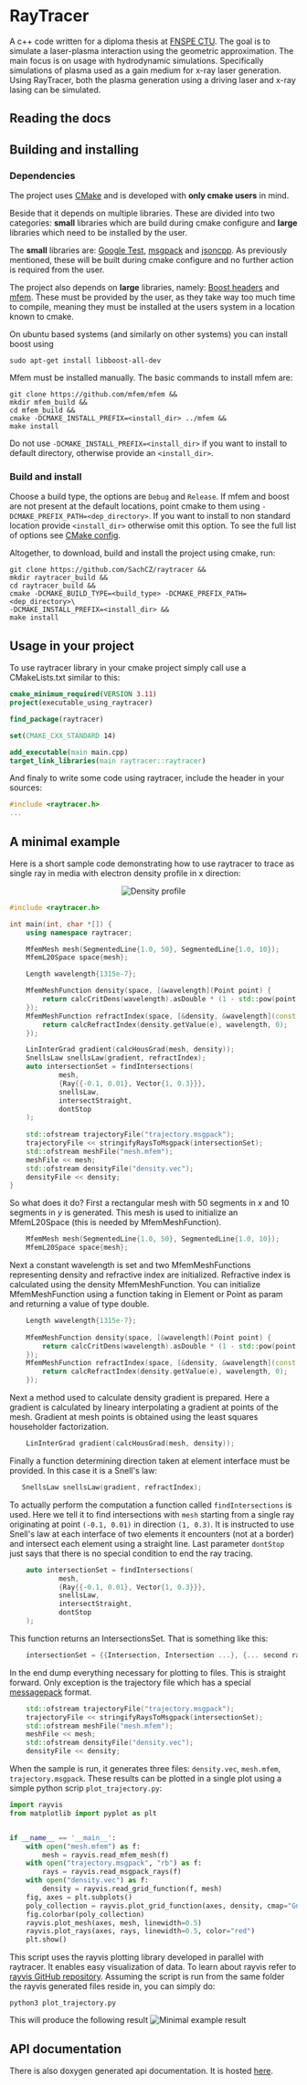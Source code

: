 # RayTracer
A c++ code written for a diploma thesis at [FNSPE CTU](https://www.fjfi.cvut.cz/en/).
The goal is to simulate a laser-plasma interaction using the geometric approximation.
The main focus is on usage with hydrodynamic simulations. Specifically simulations of plasma
used as a gain medium for x-ray laser generation. Using RayTracer, both the plasma generation
using a driving laser and x-ray lasing can be simulated. 

## Reading the docs
[//]: # (TODO expand this when the docs are coplete)

## Building and installing

### Dependencies
The project uses [CMake](https://cmake.org/) and is developed with **only cmake users**
in mind.
 
Beside that it depends on multiple libraries. These are divided into two categories:
**small** libraries which are build during cmake configure and **large** libraries which
need to be installed by the user.

The **small** libraries are:
[Google Test](https://github.com/google/googletest),
[msgpack](https://github.com/msgpack/msgpack-c/tree/cpp_master) and
[jsoncpp](https://github.com/open-source-parsers/jsoncpp). As previously mentioned,
these will be built during cmake configure and no further action is required from
the user.

The project also depends on **large** libraries, namely:
[Boost headers](https://www.boost.org/) and
[mfem](https://mfem.org/). These must be provided by the user, as they take way too much time to compile,
meaning they must be installed at the users system in a location known to cmake.

On ubuntu based systems (and similarly on other systems) you can install boost using
```shell
sudo apt-get install libboost-all-dev
```

Mfem must be installed manually. The basic commands to install mfem are:
```shell
git clone https://github.com/mfem/mfem &&
mkdir mfem_build &&
cd mfem_build &&
cmake -DCMAKE_INSTALL_PREFIX=<install_dir> ../mfem &&
make install
```
Do not use `-DCMAKE_INSTALL_PREFIX=<install_dir>` if you want to install
to default directory, otherwise provide an `<install_dir>`.

### Build and install
Choose a build type, the options are `Debug` and `Release`.
If mfem and boost are not present at the default locations, point cmake to them using 
`-DCMAKE_PREFIX_PATH=<dep_directory>`. If you want to install to non standard location
provide `<install_dir>` otherwise omit this option. To see the full list of options
see [CMake config](docs/markdown/cmake.md).

Altogether, to download, build and install the project using cmake, run:
```shell
git clone https://github.com/SachCZ/raytracer &&
mkdir raytracer_build &&
cd raytracer_build &&
cmake -DCMAKE_BUILD_TYPE=<build_type> -DCMAKE_PREFIX_PATH=<dep_directory>\
-DCMAKE_INSTALL_PREFIX=<install_dir> &&
make install
```

## Usage in your project
To use raytracer library in your cmake project simply call use a CMakeLists.txt
similar to this:
```cmake
cmake_minimum_required(VERSION 3.11)
project(executable_using_raytracer)

find_package(raytracer)

set(CMAKE_CXX_STANDARD 14)

add_executable(main main.cpp)
target_link_libraries(main raytracer::raytracer)
```

And finaly to write some code using raytracer, include the header in your sources:
```c++
#include <raytracer.h>
...
```

## A minimal example
Here is a short sample code demonstrating how to use raytracer to trace as single ray in
media with electron density profile in x direction:

<p align="center">
  <img src="docs/markdown/density_eq.svg"  alt="Density profile"/>
</p>

```c++
#include <raytracer.h>

int main(int, char *[]) {
    using namespace raytracer;

    MfemMesh mesh(SegmentedLine{1.0, 50}, SegmentedLine{1.0, 10});
    MfemL20Space space{mesh};

    Length wavelength{1315e-7};

    MfemMeshFunction density(space, [&wavelength](Point point) {
        return calcCritDens(wavelength).asDouble * (1 - std::pow(point.x-1, 2));
    });
    MfemMeshFunction refractIndex(space, [&density, &wavelength](const Element& e){
        return calcRefractIndex(density.getValue(e), wavelength, 0);
    });

    LinInterGrad gradient(calcHousGrad(mesh, density));
    SnellsLaw snellsLaw(gradient, refractIndex);
    auto intersectionSet = findIntersections(
            mesh,
            {Ray{{-0.1, 0.01}, Vector{1, 0.3}}},
            snellsLaw,
            intersectStraight,
            dontStop
    );
    
    std::ofstream trajectoryFile("trajectory.msgpack");
    trajectoryFile << stringifyRaysToMsgpack(intersectionSet);
    std::ofstream meshFile("mesh.mfem");
    meshFile << mesh;
    std::ofstream densityFile("density.vec");
    densityFile << density;
}
```
So what does it do? First a rectangular mesh with 50 segments in _x_ and 10 segments in _y_
is generated. This mesh is used to initialize an MfemL20Space (this is needed by MfemMeshFunction).
```c++
    MfemMesh mesh(SegmentedLine{1.0, 50}, SegmentedLine{1.0, 10});
    MfemL20Space space{mesh};
``` 
Next a constant wavelength is set and two MfemMeshFunctions 
representing density and refractive index are initialized. Refractive index is calculated
using the density MfemMeshFunction. You can initialize MfemMeshFunction using a function
taking in Element or Point as param and returning a value of type double.

```c++
    Length wavelength{1315e-7};
    
    MfemMeshFunction density(space, [&wavelength](Point point) {
        return calcCritDens(wavelength).asDouble * (1 - std::pow(point.x-1, 2));
    });
    MfemMeshFunction refractIndex(space, [&density, &wavelength](const Element& e){
        return calcRefractIndex(density.getValue(e), wavelength, 0);
    });
```

Next a method used to calculate density gradient is prepared. Here a gradient is calculated
by lineary interpolating a gradient at points of the mesh. Gradient at mesh points is 
obtained using the least squares householder factorization.

```c++
    LinInterGrad gradient(calcHousGrad(mesh, density));
``` 

Finally a function determining direction taken at element interface must be provided.
In this case it is a Snell's law:
```c++
   SnellsLaw snellsLaw(gradient, refractIndex);
```

To actually perform the computation a function called `findIntersections` is used.
Here we tell it to find intersections with `mesh` starting from a single ray originating
at point `(-0.1, 0.01)` in direction `(1, 0.3)`. It is instructed to use Snell's
law at each interface of two elements it encounters (not at a border) and intersect
each element using a straight line. Last parameter `dontStop` just says that
there is no special condition to end the ray tracing.
```c++
    auto intersectionSet = findIntersections(
            mesh,
            {Ray{{-0.1, 0.01}, Vector{1, 0.3}}},
            snellsLaw,
            intersectStraight,
            dontStop
    );
```
This function returns an IntersectionsSet. That is something like this:
```c++
    intersectionSet = {{Intersection, Intersection ...}, {... second ray ...}, ...};
```

In the end dump everything necessary for plotting to files. This is straight forward.
Only exception is the trajectory file which has a special
[messagepack](https://msgpack.org/index.html) format.
```c++
    std::ofstream trajectoryFile("trajectory.msgpack");
    trajectoryFile << stringifyRaysToMsgpack(intersectionSet);
    std::ofstream meshFile("mesh.mfem");
    meshFile << mesh;
    std::ofstream densityFile("density.vec");
    densityFile << density;
``` 

When the sample is run, it generates three files: `density.vec`, `mesh.mfem`, `trajectory.msgpack`.
These results can be plotted in a single plot using a simple python scrip `plot_trajectory.py`:
```python
import rayvis
from matplotlib import pyplot as plt


if __name__ == '__main__':
    with open("mesh.mfem") as f:
        mesh = rayvis.read_mfem_mesh(f)
    with open("trajectory.msgpack", "rb") as f:
        rays = rayvis.read_msgpack_rays(f)
    with open("density.vec") as f:
        density = rayvis.read_grid_function(f, mesh)
    fig, axes = plt.subplots()
    poly_collection = rayvis.plot_grid_function(axes, density, cmap="GnBu")
    fig.colorbar(poly_collection)
    rayvis.plot_mesh(axes, mesh, linewidth=0.5)
    rayvis.plot_rays(axes, rays, linewidth=0.5, color="red")
    plt.show()
```

This script uses the rayvis plotting library developed in parallel with raytracer.
It enables easy visualization of data. To learn about rayvis refer to
[rayvis GitHub repository](https://github.com/SachCZ/rayvis). Assuming the script
is run from the same folder the rayvis generated files reside in, you can simply do:
```shell
python3 plot_trajectory.py
``` 
This will produce the following result
![Minimal example result](docs/markdown/minimal_example.png)



## API documentation
There is also doxygen generated api documentation.
It is hosted [here](https://sachcz.github.io/raytracer).
